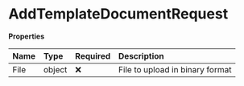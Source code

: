 # AddTemplateDocumentRequest

**Properties**

| Name | Type   | Required | Description                     |
| :--- | :----- | :------- | :------------------------------ |
| File | object | ❌       | File to upload in binary format |
